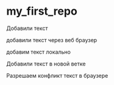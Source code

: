﻿# my_first_repo

Добавили текст

добавили текст через веб браузер

добавим текст локально

Добавили текст в новой ветке

Разрешаем конфликт текст в браузере
